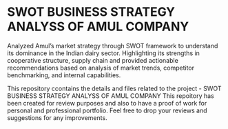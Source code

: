 # SWOT BUSINESS STRATEGY ANALYSS OF AMUL COMPANY
Analyzed Amul’s market strategy through SWOT framework to understand its dominance in the Indian dairy sector. Highlighting its strengths in cooperative structure, supply chain and provided actionable recommendations based on analysis of market trends, competitor benchmarking, and internal capabilities.


This repository ccontains the details and files related to the project - SWOT BUSINESS STRATEGY ANALYSS OF AMUL COMPANY
This repoitory has been created for review purposes and also to have a proof of work for personal and professional portfolio.
Feel free to drop your reviews and suggestions for any improvements.


